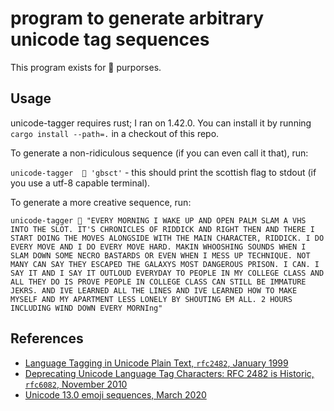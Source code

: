 # program to generate arbitrary unicode tag sequences

This program exists for 💩︎ purporses.

## Usage

unicode-tagger requires rust; I ran on 1.42.0. You can install it by running `cargo install --path=.` in a checkout of this repo.

To generate a non-ridiculous sequence (if you can even call it that), run:

`unicode-tagger  🏴 'gbsct'` - this should print the scottish flag to stdout (if you use a utf-8 capable terminal).

To generate a more creative sequence, run:

`unicode-tagger 📼 "EVERY MORNING I WAKE UP AND OPEN PALM SLAM A VHS INTO THE SLOT. IT'S CHRONICLES OF RIDDICK AND RIGHT THEN AND THERE I START DOING THE MOVES ALONGSIDE WITH THE MAIN CHARACTER, RIDDICK. I DO EVERY MOVE AND I DO EVERY MOVE HARD. MAKIN WHOOSHING SOUNDS WHEN I SLAM DOWN SOME NECRO BASTARDS OR EVEN WHEN I MESS UP TECHNIQUE. NOT MANY CAN SAY THEY ESCAPED THE GALAXYS MOST DANGEROUS PRISON. I CAN. I SAY IT AND I SAY IT OUTLOUD EVERYDAY TO PEOPLE IN MY COLLEGE CLASS AND ALL THEY DO IS PROVE PEOPLE IN COLLEGE CLASS CAN STILL BE IMMATURE JEKRS. AND IVE LEARNED ALL THE LINES AND IVE LEARNED HOW TO MAKE MYSELF AND MY APARTMENT LESS LONELY BY SHOUTING EM ALL. 2 HOURS INCLUDING WIND DOWN EVERY MORNIng"`

## References

* [Language Tagging in Unicode Plain Text, `rfc2482`, January 1999](https://tools.ietf.org/html/rfc2482)
* [Deprecating Unicode Language Tag Characters: RFC 2482 is Historic, `rfc6082`, November 2010](https://tools.ietf.org/html/rfc6082)
* [Unicode 13.0 emoji sequences, March 2020](https://www.unicode.org/Public/emoji/13.0/emoji-sequences.txt)

